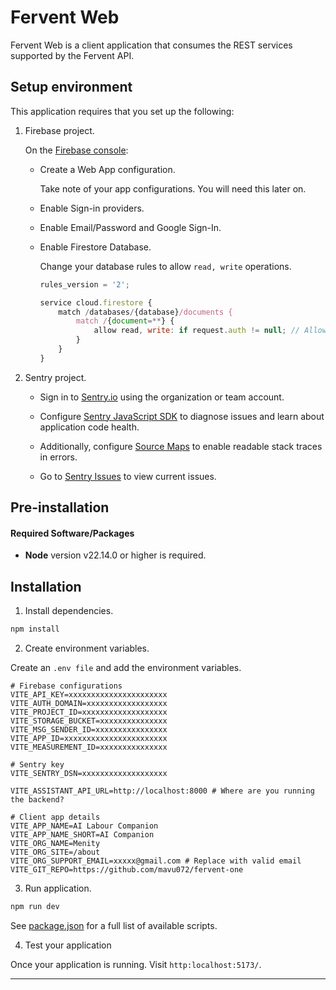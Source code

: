 # Fervent Web

Fervent Web is a client application that consumes the REST services supported by the Fervent API.


## Setup environment

This application requires that you set up the following:

1. Firebase project.

    On the [Firebase console](https://console.firebase.google.com/u/1/):

    - Create a Web App configuration.

        Take note of your app configurations. You will need this later on.

    - Enable Sign-in providers.

    - Enable Email/Password and Google Sign-In.

    - Enable Firestore Database.

        Change your database rules to allow `read, write` operations.

        ```javascript
        rules_version = '2';

        service cloud.firestore {
            match /databases/{database}/documents {
                match /{document=**} {
                    allow read, write: if request.auth != null; // Allows authenticated users to read/write.
                }
            }
        }
        ```

2. Sentry project.

    - Sign in to [Sentry.io](sentry.io) using the organization or team account.
    
    - Configure [Sentry JavaScript SDK](https://docs.sentry.io/platforms/javascript/) to diagnose issues and learn  about application code health.

    - Additionally, configure [Source Maps](https://docs.sentry.io/platforms/javascript/sourcemaps/) to enable readable stack traces in errors.

    - Go to [Sentry Issues](https://menity.sentry.io/issues/) to view current issues.


## Pre-installation

#### Required Software/Packages

- **Node** version v22.14.0 or higher is required.


## Installation

1. Install dependencies.

```zsh
npm install
```

2. Create environment variables.

Create an `.env file` and add the environment variables.

```env
# Firebase configurations
VITE_API_KEY=xxxxxxxxxxxxxxxxxxxxxx
VITE_AUTH_DOMAIN=xxxxxxxxxxxxxxxxxx
VITE_PROJECT_ID=xxxxxxxxxxxxxxxxxxx
VITE_STORAGE_BUCKET=xxxxxxxxxxxxxxx
VITE_MSG_SENDER_ID=xxxxxxxxxxxxxxxx
VITE_APP_ID=xxxxxxxxxxxxxxxxxxxxxxx
VITE_MEASUREMENT_ID=xxxxxxxxxxxxxxx

# Sentry key
VITE_SENTRY_DSN=xxxxxxxxxxxxxxxxxxx

VITE_ASSISTANT_API_URL=http://localhost:8000 # Where are you running the backend?

# Client app details
VITE_APP_NAME=AI Labour Companion
VITE_APP_NAME_SHORT=AI Companion
VITE_ORG_NAME=Menity
VITE_ORG_SITE=/about
VITE_ORG_SUPPORT_EMAIL=xxxxx@gmail.com # Replace with valid email
VITE_GIT_REPO=https://github.com/mavu072/fervent-one
```

3. Run application.

```zsh
npm run dev
```

See [package.json](./package.json) for a full list of available scripts.

4. Test your application

Once your application is running. Visit `http:localhost:5173/`.

---